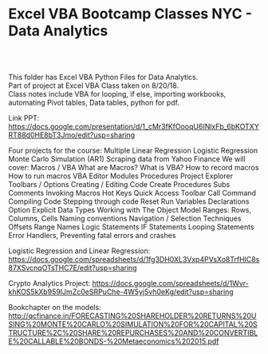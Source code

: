 <h1> Excel VBA Bootcamp Classes NYC - Data Analytics </h1>

<br> <br>

This folder has Excel VBA Python Files for Data Analytics. <br>
Part of project at Excel VBA Class taken on 8/20/18. <br>
Class notes include VBA for looping, if else, importing workbooks, automating Pivot tables, Data tables, python for pdf.
<br>

Link PPT: https://docs.google.com/presentation/d/1_cMr3fKfOooqU6INlxFb_6bKOTXYRT88d0HE8bT3Jmo/edit?usp=sharing

Four projects for the course: Multiple Linear Regression Logistic Regression Monte Carlo Simulation (AR1) Scraping data from Yahoo Finance We will cover: Macros / VBA What are Macros? What is VBA? How to record macros How to run macros VBA Editor Modules Procedures Project Explorer Toolbars / Options Creating / Editing Code Create Procedures Subs Comments Invoking Macros Hot Keys Quick Access Toolbar Call Command Compiling Code Stepping through code Reset Run Variables Declarations Option Explicit Data Types Working with The Object Model Ranges: Rows, Columns, Cells Naming conventions Navigation / Selection Techniques Offsets Range Names Logic Statements IF Statements Looping Statements Error Handlers, Preventing fatal errors and crashes

Logistic Regression and Linear Regression: https://docs.google.com/spreadsheets/d/1fg3DH0XL3Vxp4PVsXo8TrfHlC8s87XSvcnqOTsTHC7E/edit?usp=sharing

Crypto Analytics Project: https://docs.google.com/spreadsheets/d/1Wvr-khKOS5kXb959IJmZc0eSRPuChe-4W5yj5vh0eKg/edit?usp=sharing

Bookchapter on the models: http://qcfinance.in/FORECASTING%20SHAREHOLDER%20RETURNS%20USING%20MONTE%20CARLO%20SIMULATION%20FOR%20CAPITAL%20STRUCTURE%2C%20SHARE%20REPURCHASES%20AND%20CONVERTIBLE%20CALLABLE%20BONDS-%20Metaeconomics%202015.pdf
